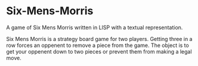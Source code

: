 Six-Mens-Morris
===============
A game of Six Mens Morris written in LISP with a textual representation.

Six Mens Morris is a strategy board game for two players. Getting three in a row forces an oppenent to remove 
a piece from the game. The object is to get your oppenent down to two pieces or prevent them from making a 
legal move.
